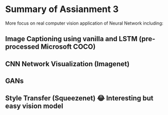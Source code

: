 # Summary of Assianment 3
More focus on real computer vision application of Neural Network including:
## Image Captioning using vanilla and LSTM (pre-processed Microsoft COCO)
## CNN Network Visualization (Imagenet)
## GANs
## Style Transfer (Squeezenet) 😂 Interesting but easy vision model
